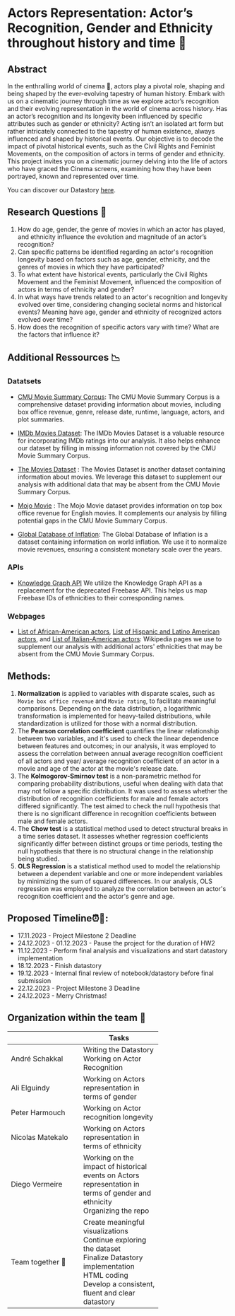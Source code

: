 # Actors Representation: Actor’s Recognition, Gender and Ethnicity throughout history and time 📆

## Abstract 
In the enthralling world of cinema 🎥, actors play a pivotal role, shaping and being shaped by the ever-evolving tapestry of human history. Embark with us on a cinematic journey through time as we explore actor’s recognition and their evolving representation in the world of cinema across history. Has an actor’s recognition and its longevity been influenced by specific attributes such as gender or ethnicity? Acting isn’t an isolated art form but rather intricately connected to the tapestry of human existence, always influenced and shaped by historical events. Our objective is to decode the impact of pivotal historical events, such as the Civil Rights and Feminist Movements, on the composition of actors in terms of gender and ethnicity. This project invites you on a cinematic journey delving into the life of actors who have graced the Cinema screens, examining how they have been portrayed, known and represented over time.

You can discover our Datastory [here](https://andreschakkal.github.io/ada-actor-website/).

## Research Questions 🔎
1. How do age, gender, the genre of movies in which an actor has played, and ethnicity influence the evolution and magnitude of an actor’s recognition?
2. Can specific patterns be identified regarding an actor's recognition longevity based on factors such as age, gender, ethnicity, and the genres of movies in which they have participated?
3. To what extent have historical events, particularly the Civil Rights Movement and the Feminist Movement, influenced the composition of actors in terms of ethnicity and gender?
4. In what ways have trends related to an actor's recognition and longevity evolved over time, considering changing societal norms and historical events? Meaning have age, gender and ethnicity of recognized actors evolved over time?
5. How does the recognition of specific actors vary with time? What are the factors that influence it?


## Additional Ressources 📉
### Datatsets
- [CMU Movie Summary Corpus](https://www.cs.cmu.edu/~ark/personas//): The CMU Movie Summary Corpus is a comprehensive dataset providing information about movies, including box office revenue, genre, release date, runtime, language, actors, and plot summaries.

- [IMDb Movies Dataset](https://developer.imdb.com/non-commercial-datasets/): The IMDb Movies Dataset is a valuable resource for incorporating IMDb ratings into our analysis. It also helps enhance our dataset by filling in missing information not covered by the CMU Movie Summary Corpus.

- [The Movies Dataset](https://www.kaggle.com/datasets/rounakbanik/the-movies-dataset?resource=download&select=movies_metadata.csv) : The Movies Dataset is another dataset containing information about movies. We leverage this dataset to supplement our analysis with additional data that may be absent from the CMU Movie Summary Corpus.


- [Mojo Movie](https://www.kaggle.com/datasets/kalilurrahman/top-box-office-revenue-data-english-movies/data?select=boxofficemojoustop1000.tsv) : The Mojo Movie dataset provides information on top box office revenue for English movies. It complements our analysis by filling potential gaps in the CMU Movie Summary Corpus.


- [Global Database of Inflation](https://www.worldbank.org/en/research/brief/inflation-database): The Global Database of Inflation is a dataset containing information on world inflation. We use it to normalize movie revenues, ensuring a consistent monetary scale over the years.



### APIs
- [Knowledge Graph API](https://developers.google.com/knowledge-graph?hl=fr) We utilize the Knowledge Graph API as a replacement for the deprecated Freebase API. This helps us map Freebase IDs of ethnicities to their corresponding names.


### Webpages
- [List of African-American actors](https://en.wikipedia.org/wiki/List_of_African-American_actors), [List of Hispanic and Latino American actors](https://en.wikipedia.org/wiki/List_of_Hispanic_and_Latino_American_actors), and [List of Italian-American actors](https://en.wikipedia.org/wiki/List_of_Italian-American_actors): Wikipedia pages we use to supplement our analysis with additional actors' ethnicities that may be absent from the CMU Movie Summary Corpus.
## Methods: 
1. **Normalization** is applied to variables with disparate scales, such as `Movie box office revenue` and `Movie rating`, to facilitate meaningful comparisons. Depending on the data distribution, a logarithmic transformation is implemented for heavy-tailed distributions, while standardization is utilized for those with a normal distribution.
2. The **Pearson correlation coefficient** quantifies the linear relationship between two variables, and it's used to check the linear dependence between features and outcomes; in our analysis, it was employed to assess the correlation between annual average recognition coefficient of all actors and year/  average recognition coefficient of an actor in a movie and age of the actor at the movie's release date.
3. The **Kolmogorov-Smirnov test** is a non-parametric method for comparing probability distributions, useful when dealing with data that may not follow a specific distribution. It was used to assess whether the distribution of recognition coefficients for male and female actors differed significantly. The test aimed to check the null hypothesis that there is no significant difference in recognition coefficients between male and female actors.
4. The **Chow test** is a statistical method used to detect structural breaks in a time series dataset. It assesses whether regression coefficients significantly differ between distinct groups or time periods, testing the null hypothesis that there is no structural change in the relationship being studied. 
5. **OLS Regression** is a statistical method used to model the relationship between a dependent variable and one or more independent variables by minimizing the sum of squared differences. In our analysis, OLS regression was employed to analyze the correlation between an actor's recognition coefficient and the actor's genre and age.


## Proposed Timeline⏰📝:
- 17.11.2023 - Project Milestone 2 Deadline
- 24.12.2023 - 01.12.2023 - Pause the project for the duration of HW2
- 11.12.2023 - Perform final analysis and visualizations and start datastory implementation
- 18.12.2023 - Finish datastory
- 19.12.2023 - Internal final review of notebook/datastory before final submission
- 22.12.2023 - Project Milestone 3 Deadline
- 24.12.2023 - Merry Christmas!

## Organization within the team 🤝

<table class="tg" style="undefined;table-layout: fixed; width: 342px">
<colgroup>
<col style="width: 164px">
<col style="width: 178px">
</colgroup>
<thead>
  <tr>
    <th class="tg-0lax"></th>
    <th class="tg-0lax">Tasks</th>
  </tr>
</thead>
<tbody>
  <tr>
    <td class="tg-0lax">André Schakkal</td>
    <td class="tg-0lax">Writing the Datastory <br> Working on Actor Recognition </td>
  </tr>
  <tr>
    <td class="tg-0lax">Ali Elguindy</td>
    <td class="tg-0lax">Working on Actors representation in terms of gender</td>
  </tr>
  <tr>
    <td class="tg-0lax">Peter Harmouch</td>
    <td class="tg-0lax">Working on Actor recognition longevity</td>
  </tr>
  <tr>
    <td class="tg-0lax">Nicolas Matekalo</td>
    <td class="tg-0lax">Working on Actors representation in terms of ethnicity</td>
  </tr>
    <tr>
    <td class="tg-0lax">Diego Vermeire</td>
    <td class="tg-0lax">Working on the impact of historical events on Actors representation in terms of gender and ethnicity <br> Organizing the repo </td>
  </tr>
     <tr>
    <td class="tg-0lax">Team together 🤲</td>
    <td class="tg-0lax">Create meaningful visualizations<br>Continue exploring the dataset<br>Finalize Datastory implementation HTML coding<br>Develop a consistent, fluent and clear datastory</td>
  </tr>
</tbody>
</table>
